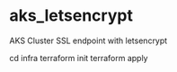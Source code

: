 # aks_letsencrypt
AKS Cluster SSL endpoint with letsencrypt


cd infra
terraform init
terraform apply

